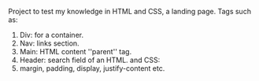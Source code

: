 Project to test my knowledge in HTML and CSS, a landing page.
Tags such as: 
1. Div: for a container.
2. Nav: links section.
3. Main: HTML content ''parent'' tag.
4. Header: search field of an HTML.
and CSS:
1. margin, padding, display, justify-content etc. 
